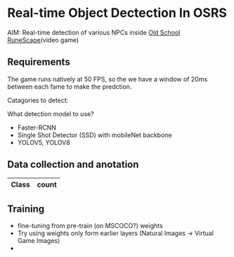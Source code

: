 # Real-time Object Dectection In OSRS

AIM: Real-time detection of various NPCs inside [Old School RuneScape](https://www.oldschool.runescape.com/)(video game)


## Requirements 

The game runs natively at 50 FPS, so the we have a window of 20ms between each fame to make the predction. 

Catagories to detect: 

What detection model to use? 
  - Faster-RCNN
  - Single Shot Detector (SSD) with mobileNet backbone
  - YOLOV5, YOLOV8

## Data collection and anotation

| Class | count |
|--|:--:|


## Training 

  - fine-tuning from pre-train (on MSCOCO?) weights
  - Try using weights only form earlier layers (Natural Images -> Virtual Game Images)
  - 


